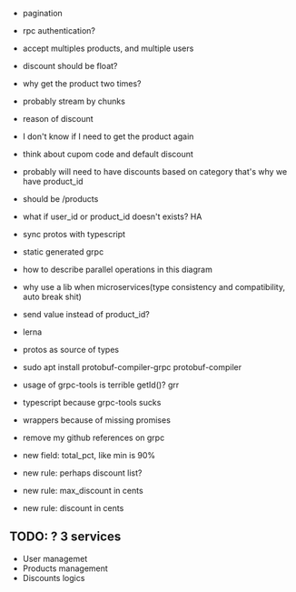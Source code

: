 - pagination
- rpc authentication?
- accept multiples products, and multiple users

- discount should be float?

- why get the product two times?
- probably stream by chunks
- reason of discount

- I don't know if I need to get the product again

- think about cupom code and default discount

- probably will need to have discounts based on category that's why we have product_id
- should be /products

- what if user_id or product_id doesn't exists? HA
- sync protos with typescript
- static generated grpc

- how to describe parallel operations in this diagram
- why use a lib when microservices(type consistency and compatibility, auto break shit)

- send value instead of product_id?
- lerna

- protos as source of types
- sudo apt install protobuf-compiler-grpc protobuf-compiler

- usage of grpc-tools is terrible getId()? grr
- typescript because grpc-tools sucks
- wrappers because of missing promises
- remove my github references on grpc

- new field: total_pct, like min is 90%
- new rule: perhaps discount list?
- new rule: max_discount in cents
- new rule: discount in cents

## TODO: ? 3 services

- User managemet
- Products management
- Discounts logics

